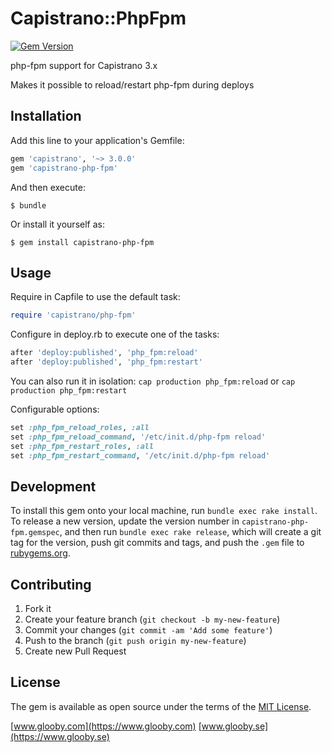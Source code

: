 # Capistrano::PhpFpm

[![Gem Version](https://badge.fury.io/rb/capistrano-php-fpm.svg)](https://badge.fury.io/rb/capistrano-php-fpm)

php-fpm support for Capistrano 3.x

Makes it possible to reload/restart php-fpm during deploys

## Installation

Add this line to your application's Gemfile:

```ruby
gem 'capistrano', '~> 3.0.0'
gem 'capistrano-php-fpm'
```

And then execute:

    $ bundle

Or install it yourself as:

    $ gem install capistrano-php-fpm

## Usage

Require in Capfile to use the default task:

```ruby
require 'capistrano/php-fpm'
```

Configure in deploy.rb to execute one of the tasks:

```ruby
after 'deploy:published', 'php_fpm:reload'
after 'deploy:published', 'php_fpm:restart'
```

You can also run it in isolation: `cap production php_fpm:reload` or `cap production php_fpm:restart`

Configurable options:

```ruby
set :php_fpm_reload_roles, :all
set :php_fpm_reload_command, '/etc/init.d/php-fpm reload'
set :php_fpm_restart_roles, :all
set :php_fpm_restart_command, '/etc/init.d/php-fpm reload'
```

## Development

To install this gem onto your local machine, run `bundle exec rake install`. To release a new version, update the version number in `capistrano-php-fpm.gemspec`, and then run `bundle exec rake release`, which will create a git tag for the version, push git commits and tags, and push the `.gem` file to [rubygems.org](https://rubygems.org).

## Contributing

1. Fork it
2. Create your feature branch (`git checkout -b my-new-feature`)
3. Commit your changes (`git commit -am 'Add some feature'`)
4. Push to the branch (`git push origin my-new-feature`)
5. Create new Pull Request

## License

The gem is available as open source under the terms of the [MIT License](http://opensource.org/licenses/MIT).

[www.glooby.com](https://www.glooby.com)
[www.glooby.se](https://www.glooby.se)

